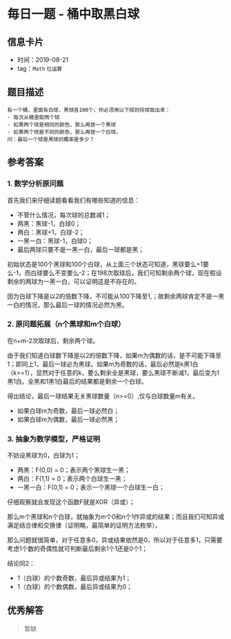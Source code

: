 # 毎日一题 -  桶中取黑白球

## 信息卡片

* 时间：2019-08-21
* tag：`Math` `位运算` 
## 题目描述
```
有一个桶，里面有白球，黑球各100个，你必须用以下规则将球取出来：
- 每次从桶里取两个球
- 如果两个球是相同的颜色，那么再放一个黑球
- 如果两个球是不同的颜色，那么再放一个白球。
问：最后一个球是黑球的概率是多少？
```

## 参考答案

### 1. 数学分析原问题

首先我们来仔细读题看看我们有哪些知道的信息：

- 不管什么情况，每次球的总数减1；
- 两黑：黑球-1，白球0；
- 两白：黑球+1，白球-2；
- 一黑一白：黑球-1，白球0；
- 最后两球只要不是一黑一白，最后一球都是黑；

初始状态是100个黑球和100个白球，从上面三个状态可知道，黑球要么+1要么-1，而白球要么不变要么-2；在198次取球后，我们可知剩余两个球，现在假设剩余的两球为一黑一白，可以证明这是不存在的。

因为白球下降是以2的倍数下降，不可能从100下降至1,；故剩余两球肯定不是一黑一白的情况，那么最后一球的情况必然为黑。


### 2. 原问题拓展（n个黑球和m个白球）

在n+m-2次取球后，剩余两个球。

由于我们知道白球数下降是以2的倍数下降，如果m为偶数的话，是不可能下降至1；即同上1，最后一球必为黑球。如果m为奇数的话，最后必然是k黑1白（k>=1），显然对于任意的k，要么剩余全是黑球，要么黑球不断减1，最后变为1黑1白。全黑和1黑1白最后的结果都是剩余一个白球。

得出结论，最后一球结果无关黑球数量（n>=0）,仅与白球数量m有关。

- 如果白球m为奇数，最后一球必然白；
- 如果白球m为偶数，最后一球必然黑；

### 3. 抽象为数学模型，严格证明

不妨设黑球为0，白球为1；

- 两黑：F(0,0) = 0；表示两个黑球生一黑；
- 两白：F(1,1) = 0；表示两个白球生一黑；
- 一黑一白：F(0,1) = 0；表示一个黑球一个白球生一白；

仔细观察就会发现这个函数F就是XOR（异或）；

那么m个黑球和n个白球，就抽象为m个0和n个1作异或的结果；而且我们可知异或满足结合律和交换律（证明略，最简单的证明方法枚举）。

那么问题就很简单，对于任意多0，异或结果依然是0，所以对于任意多1，只需要考虑1个数的奇偶性就可判断最后剩余1个1还是0个1；

结论同2：

- 1（白球）的个数奇数，最后异或结果为1；
- 1（白球）的个数偶数，最后异或结果为0；


## 优秀解答

>暂缺
